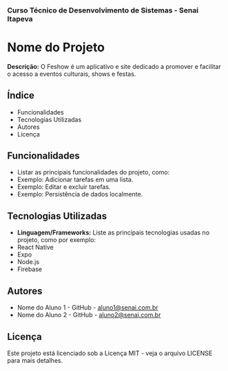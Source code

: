 ### Curso Técnico de Desenvolvimento de Sistemas - Senai Itapeva
# Nome do Projeto
**Descrição:**
O Feshow é um aplicativo e site dedicado a promover e facilitar o acesso a eventos culturais, shows e festas.
## Índice
- Funcionalidades
- Tecnologias Utilizadas
- Autores
- Licença
## Funcionalidades
- Listar as principais funcionalidades do projeto, como:
 - Exemplo: Adicionar tarefas em uma lista.
 - Exemplo: Editar e excluir tarefas.
 - Exemplo: Persistência de dados localmente.
## Tecnologias Utilizadas
- **Linguagem/Frameworks:**
 Liste as principais tecnologias usadas no projeto, como por exemplo:
 - React Native
 - Expo
 - Node.js
 - Firebase
## Autores
- Nome do Aluno 1 - GitHub - aluno1@senai.com.br
- Nome do Aluno 2 - GitHub - aluno2@senai.com.br
## Licença
Este projeto está licenciado sob a Licença MIT - veja o arquivo LICENSE para mais detalhes.